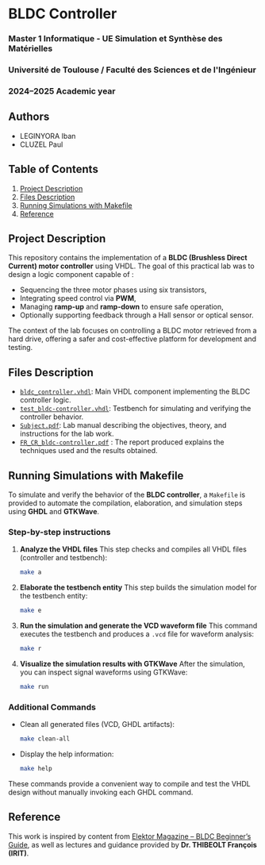 # BLDC Controller

### Master 1 Informatique - UE Simulation et Synthèse des Matérielles
### Université de Toulouse / Faculté des Sciences et de l'Ingénieur
### 2024–2025 Academic year

## Authors
* LEGINYORA Iban
* CLUZEL Paul

## Table of Contents
1. [Project Description](#project-description)
2. [Files Description](#files-description)
3. [Running Simulations with Makefile](#running-simulations-with-makefile)
4. [Reference](#reference)

## Project Description

This repository contains the implementation of a **BLDC (Brushless Direct Current) motor controller** using VHDL. The goal of this practical lab was to design a logic component capable of :

* Sequencing the three motor phases using six transistors,
* Integrating speed control via **PWM**,
* Managing **ramp-up** and **ramp-down** to ensure safe operation,
* Optionally supporting feedback through a Hall sensor or optical sensor.

The context of the lab focuses on controlling a BLDC motor retrieved from a hard drive, offering a safer and cost-effective platform for development and testing.

## Files Description

* [`bldc_controller.vhdl`](./src/bldc-controller.vhd): Main VHDL component implementing the BLDC controller logic.
* [`test_bldc-controller.vhdl`](./src/test_bldc-controller.vhd): Testbench for simulating and verifying the controller behavior.
* [`Subject.pdf`](./Subject.pdf): Lab manual describing the objectives, theory, and instructions for the lab work.
* [`FR_CR_bldc-controller.pdf`](./FR_CR_bldc-controller.pdf) : The report produced explains the techniques used and the results obtained.

## Running Simulations with Makefile

To simulate and verify the behavior of the **BLDC controller**, a `Makefile` is provided to automate the compilation, elaboration, and simulation steps using **GHDL** and **GTKWave**.

### Step-by-step instructions

1. **Analyze the VHDL files**
   This step checks and compiles all VHDL files (controller and testbench):

   ```bash
   make a
   ```

2. **Elaborate the testbench entity**
   This step builds the simulation model for the testbench entity:

   ```bash
   make e
   ```

3. **Run the simulation and generate the VCD waveform file**
   This command executes the testbench and produces a `.vcd` file for waveform analysis:

   ```bash
   make r
   ```

4. **Visualize the simulation results with GTKWave**
   After the simulation, you can inspect signal waveforms using GTKWave:

   ```bash
   make run
   ```

### Additional Commands

* Clean all generated files (VCD, GHDL artifacts):

  ```bash
  make clean-all
  ```

* Display the help information:

  ```bash
  make help
  ```

These commands provide a convenient way to compile and test the VHDL design without manually invoking each GHDL command.


## Reference

This work is inspired by content from [Elektor Magazine – BLDC Beginner’s Guide](https://www.elektormagazine.fr/articles/contr%C3%B4le-des-moteurs-bldc-guide-du-d%C3%A9butant), as well as lectures and guidance provided by **Dr. THIBEOLT François (IRIT)**.

